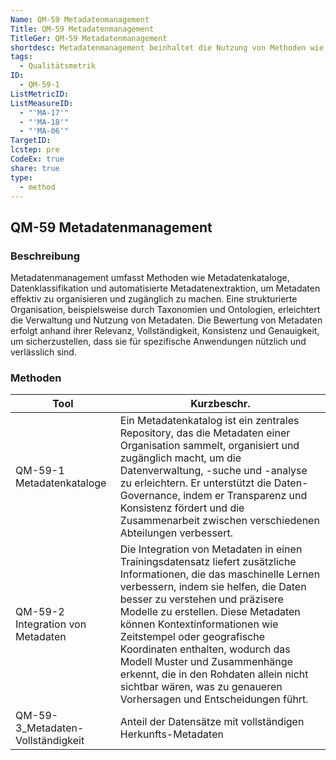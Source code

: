 ```yaml
---
Name: QM-59 Metadatenmanagement
Title: QM-59 Metadatenmanagement
TitleGer: QM-59 Metadatenmanagement
shortdesc: Metadatenmanagement beinhaltet die Nutzung von Methoden wie Katalogen, Datenklassifikation und automatisierter Extraktion, um Metadaten effizient zu organisieren und zugänglich zu machen. Die Qualität der Metadaten wird anhand von Kriterien wie Relevanz, Vollständigkeit, Konsistenz und Genauigkeit bewertet, um ihre Nützlichkeit und Verlässlichkeit für verschiedene Anwendungen sicherzustellen.
tags:
  - Qualitätsmetrik
ID:
  - QM-59-1
ListMetricID: 
ListMeasureID:
  - "'MA-17'"
  - "'MA-18'"
  - "'MA-06'"
TargetID: 
lcstep: pre
CodeEx: true
share: true
type:
  - method
---
```

## QM-59 Metadatenmanagement
### Beschreibung

Metadatenmanagement umfasst Methoden wie Metadatenkataloge, Datenklassifikation und automatisierte Metadatenextraktion, um Metadaten effektiv zu organisieren und zugänglich zu machen. Eine strukturierte Organisation, beispielsweise durch Taxonomien und Ontologien, erleichtert die Verwaltung und Nutzung von Metadaten. Die Bewertung von Metadaten erfolgt anhand ihrer Relevanz, Vollständigkeit, Konsistenz und Genauigkeit, um sicherzustellen, dass sie für spezifische Anwendungen nützlich und verlässlich sind. 



### Methoden

| Tool                              | Kurzbeschr.                                                                                                                                                                                                                                                                                                                                                                                                                                                                               |
| --------------------------------- | ----------------------------------------------------------------------------------------------------------------------------------------------------------------------------------------------------------------------------------------------------------------------------------------------------------------------------------------------------------------------------------------------------------------------------------------------------------------------------------------- |
| QM-59-1 Metadatenkataloge         | Ein Metadatenkatalog ist ein zentrales Repository, das die Metadaten einer Organisation sammelt, organisiert und zugänglich macht, um die Datenverwaltung, -suche und -analyse zu erleichtern. Er unterstützt die Daten-Governance, indem er Transparenz und Konsistenz fördert und die Zusammenarbeit zwischen verschiedenen Abteilungen verbessert.                                                                                                                                     |
| QM-59-2 Integration von Metadaten | Die Integration von Metadaten in einen Trainingsdatensatz liefert zusätzliche Informationen, die das maschinelle Lernen verbessern, indem sie helfen, die Daten besser zu verstehen und präzisere Modelle zu erstellen. Diese Metadaten können Kontextinformationen wie Zeitstempel oder geografische Koordinaten enthalten, wodurch das Modell Muster und Zusammenhänge erkennt, die in den Rohdaten allein nicht sichtbar wären, was zu genaueren Vorhersagen und Entscheidungen führt. |
| QM-59-3_Metadaten-Vollständigkeit | Anteil der Datensätze mit vollständigen Herkunfts-Metadaten                                                                                                                                                                                                                                                                                                                                                                                                                               |


